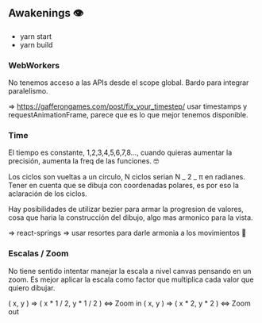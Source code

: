 ## Awakenings 👁

- yarn start
- yarn build

### WebWorkers

No tenemos acceso a las APIs desde el scope global. Bardo para integrar paralelismo.

=> https://gafferongames.com/post/fix_your_timestep/ usar timestamps y requestAnimationFrame, parece que es lo que
mejor tenemos disponible.

### Time

El tiempo es constante, 1,2,3,4,5,6,7,8..., cuando quieras aumentar la precisión,
aumenta la freq de las funciones. 🤓

Los ciclos son vueltas a un circulo, N ciclos serian N _ 2 _ π en radianes. Tener en
cuenta que se dibuja con coordenadas polares, es por eso la aclaración de los ciclos.

Hay posibilidades de utilizar bezier para armar la progresion de valores, cosa que
haria la construcción del dibujo, algo mas armonico para la vista.

=> react-springs => usar resortes para darle armonia a los movimientos 🤩

### Escalas / Zoom

No tiene sentido intentar manejar la escala a nivel canvas pensando en un zoom. Es mejor aplicar la escala como factor que multiplica cada valor que quiero dibujar.

( x, y ) => ( x * 1 / 2, y * 1 / 2 ) <=> Zoom in
( x, y ) => ( x * 2, y * 2 ) <=> Zoom out

